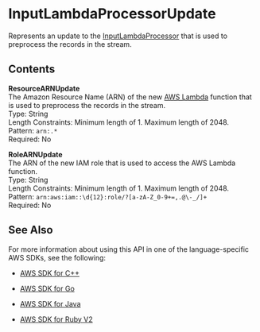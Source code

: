 # InputLambdaProcessorUpdate<a name="API_InputLambdaProcessorUpdate"></a>

Represents an update to the [InputLambdaProcessor](API_InputLambdaProcessor.md) that is used to preprocess the records in the stream\.

## Contents<a name="API_InputLambdaProcessorUpdate_Contents"></a>

 **ResourceARNUpdate**   
The Amazon Resource Name \(ARN\) of the new [AWS Lambda](https://aws.amazon.com/documentation/lambda/) function that is used to preprocess the records in the stream\.  
Type: String  
Length Constraints: Minimum length of 1\. Maximum length of 2048\.  
Pattern: `arn:.*`   
Required: No

 **RoleARNUpdate**   
The ARN of the new IAM role that is used to access the AWS Lambda function\.  
Type: String  
Length Constraints: Minimum length of 1\. Maximum length of 2048\.  
Pattern: `arn:aws:iam::\d{12}:role/?[a-zA-Z_0-9+=,.@\-_/]+`   
Required: No

## See Also<a name="API_InputLambdaProcessorUpdate_SeeAlso"></a>

For more information about using this API in one of the language\-specific AWS SDKs, see the following:

+  [AWS SDK for C\+\+](http://docs.aws.amazon.com/goto/SdkForCpp/kinesisanalytics-2015-08-14/InputLambdaProcessorUpdate) 

+  [AWS SDK for Go](http://docs.aws.amazon.com/goto/SdkForGoV1/kinesisanalytics-2015-08-14/InputLambdaProcessorUpdate) 

+  [AWS SDK for Java](http://docs.aws.amazon.com/goto/SdkForJava/kinesisanalytics-2015-08-14/InputLambdaProcessorUpdate) 

+  [AWS SDK for Ruby V2](http://docs.aws.amazon.com/goto/SdkForRubyV2/kinesisanalytics-2015-08-14/InputLambdaProcessorUpdate) 